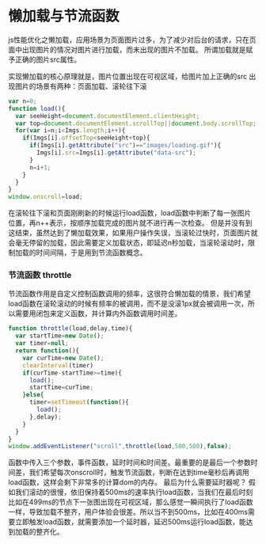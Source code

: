 # 懒加载与节流函数
js性能优化之懒加载，应用场景为页面图片过多，为了减少对后台的请求，只在页面中出现图片的情况对图片进行加载，而未出现的图片不加载。
所谓加载就是赋予正确的图片src属性。

实现懒加载的核心原理就是，图片位置出现在可视区域，给图片加上正确的src
出现图片的场景有两种：页面加载、滚轮往下滚
``` js
var n=0;
function load(){
  var seeHeight=document.documentElement.clientHeight;
  var top=document.documentElement.scrollTop||document.body.scrollTop;
  for(var i=n;i<Imgs.length;i++){
    if(Imgs[i].offsetTop<seeHeight+top){
      if(Imgs[i].getAttribute("src")=="images/loading.gif"){
        Imgs[i].src=Imgs[i].getAttribute("data-src");
      }
      n=i+1;
    }
  }
}
window.onscroll=load;
```
在滚轮往下滚和页面刚刷新的时候运行load函数，load函数中判断了每一张图片位置，再n++表示，按顺序加载完成的图片就不进行再一次检查。
但是并没有到这结束，虽然达到了懒加载效果，如果用户操作失误，当滚轮过快时，页面图片就会毫无停留的加载，因此需要定义加载状态，即延迟n秒加载，当滚轮滚动时，限制加载的时间间隔，于是用到节流函数概念。

### 节流函数 throttle
节流函数作用是自定义控制函数调用的频率，这很符合懒加载的情景，我们希望load函数在滚轮滚动的时候有频率的被调用，而不是没滚1px就会被调用一次，所以需要用闭包来定义函数，并计算内外函数调用时间差。
``` js
function throttle(load,delay,time){
  var startTime=new Date();
  var timer=null;
  return function(){
    var curTime=new Date();
    clearInterval(timer)
    if(curTime-startTime>=time){
      load();
      startTime=curTime;
    }else{
      timer=setTimeout(function(){
        load();
      },delay);
    }
  }
}
window.addEventListener("scroll",throttle(load,500,500),false);
```
函数中传入三个参数，事件函数，延时时间和时间差。最重要的是最后一个参数时间差，我们希望每次onscroll时，触发节流函数，判断在达到time毫秒后再调用load函数，这样会剩下非常多的计算dom的内存。
最后为什么需要延时器呢？
假如我们滚动的很慢，依旧保持着500ms的速率执行load函数，当我们在最后时刻比如在499ms的节点下一张图出现在可视区域，那么感觉一瞬间执行了load函数一样，导致加载不整齐，用户体验会很差。所以当不到500ms，比如在400ms需要立即触发load函数，就需要添加一个延时器，延迟500ms运行load函数，能达到加载的整齐化。
